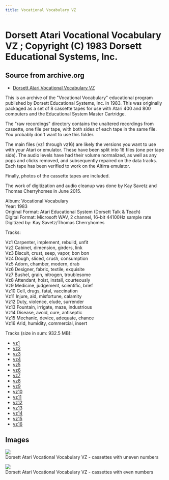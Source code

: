 ```yaml
---
title: Vocational Vocabulary VZ
---
```

# Dorsett Atari Vocational Vocabulary VZ ; Copyright (C) 1983 Dorsett Educational Systems, Inc.  
## Source from archive.org  
- [Dorsett Atari Vocational Vocabulary VZ](https://archive.org/details/DorsettAtariVocationalVocabulary)  
  
This is an archive of the "Vocational Vocabulary" educational program published by Dorsett Educational Systems, Inc. in 1983. This was originally packaged as a set of 8 cassette tapes for use with Atari 400 and 800 computers and the Educational System Master Cartridge.  
  
The "raw recordings" directory contains the unaltered recordings from cassette, one file per tape, with both sides of each tape in the same file. You probably don't want to use this folder.  
  
The main files (vz1 through vz16) are likely the versions you want to use with your Atari or emulator. These have been split into 16 files (one per tape side). The audio levels have had their volume normalized, as well as any pops and clicks removed, and subsequently repaired on the data tracks. Each tape has been verified to work on the Altirra emulator.  
  
Finally, photos of the cassette tapes are included.  
  
The work of digitization and audio cleanup was done by Kay Savetz and Thomas Cherryhomes in June 2015.  
  
Album: Vocational Vocabulary  
Year: 1983  
Original Format: Atari Educational System (Dorsett Talk & Teach)  
Digital Format: Microsoft WAV, 2 channel, 16-bit 44100Hz sample rate  
Digitized by: Kay Savetz/Thomas Cherryhomes  
  
Tracks:  
  
Vz1	Carpenter, implement, rebuild, unfit  
Vz2	Cabinet, dimension, girders, link  
Vz3	Biscuit, crust, seep, vapor, bon bon  
Vz4	Dough, sliced, crush, consumption  
Vz5	Adorn, chamber, modern, drab  
Vz6	Designer, fabric, textile, exquisite  
Vz7	Bushel, grain, nitrogen, troublesome  
Vz8	Attendant, hoist, install, courteously  
Vz9	Medicine, judgement, scientific, brief  
Vz10	Cell, drugs, fatal, vaccination  
Vz11	Injure, aid, misfortune, calamity  
Vz12	Duty, violence, elude, surrender  
Vz13	Fountain, irrigate, maze, industrious  
Vz14	Disease, avoid, cure, antiseptic  
Vz15	Mechanic, device, adequate, chance  
Vz16	Arid, humidity, commercial, insert  
  
Tracks (size in sum: 932.5 MB):  
  
- [vz1](http://data.atariwiki.org/FLAC/Vocational_Vocabulary/vz1.flac)  
- [vz2](http://data.atariwiki.org/FLAC/Vocational_Vocabulary/vz2.flac)  
- [vz3](http://data.atariwiki.org/FLAC/Vocational_Vocabulary/vz3.flac)  
- [vz4](http://data.atariwiki.org/FLAC/Vocational_Vocabulary/vz4.flac)  
- [vz5](http://data.atariwiki.org/FLAC/Vocational_Vocabulary/vz5.flac)  
- [vz6](http://data.atariwiki.org/FLAC/Vocational_Vocabulary/vz6.flac)  
- [vz7](http://data.atariwiki.org/FLAC/Vocational_Vocabulary/vz7.flac)  
- [vz8](http://data.atariwiki.org/FLAC/Vocational_Vocabulary/vz8.flac)  
- [vz9](http://data.atariwiki.org/FLAC/Vocational_Vocabulary/vz9.flac)  
- [vz10](http://data.atariwiki.org/FLAC/Vocational_Vocabulary/vz10.flac)  
- [vz11](http://data.atariwiki.org/FLAC/Vocational_Vocabulary/vz11.flac)  
- [vz12](http://data.atariwiki.org/FLAC/Vocational_Vocabulary/vz12.flac)  
- [vz13](http://data.atariwiki.org/FLAC/Vocational_Vocabulary/vz13.flac)  
- [vz14](http://data.atariwiki.org/FLAC/Vocational_Vocabulary/vz14.flac)  
- [vz15](http://data.atariwiki.org/FLAC/Vocational_Vocabulary/vz15.flac)  
- [vz16](http://data.atariwiki.org/FLAC/Vocational_Vocabulary/vz16.flac)  
## Images  
![](attachments/vzA_.jpg)  
Dorsett Atari Vocational Vocabulary VZ - cassettes with uneven numbers  
  
![](attachments/vzB_.jpg)  
Dorsett Atari Vocational Vocabulary VZ - cassettes with even numbers  
